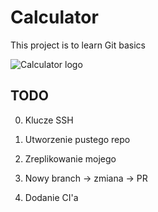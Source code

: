 # Calculator

This project is to learn Git basics

![Calculator logo](./calculator.png)


## TODO

0. Klucze SSH
0. Utworzenie pustego repo
0. Zreplikowanie mojego

0. Nowy branch -> zmiana -> PR
0. Dodanie CI'a

